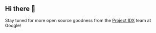 ## Hi there 👋

Stay tuned for more open source goodness from the [Project IDX](https://idx.dev) team at Google!
